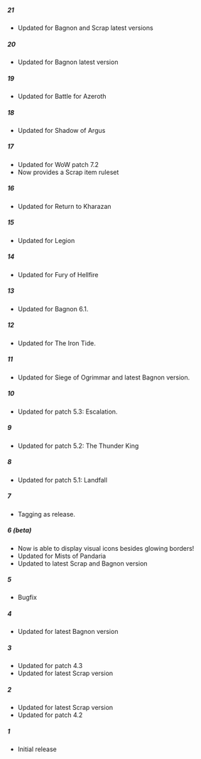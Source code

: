 ##### 21
* Updated for Bagnon and Scrap latest versions

##### 20
* Updated for Bagnon latest version

##### 19
* Updated for Battle for Azeroth

##### 18
* Updated for Shadow of Argus

##### 17
* Updated for WoW patch 7.2
* Now provides a Scrap item ruleset

##### 16
* Updated for Return to Kharazan

##### 15
* Updated for Legion

##### 14
* Updated for Fury of Hellfire

##### 13
* Updated for Bagnon 6.1.

##### 12
* Updated for The Iron Tide.

##### 11
* Updated for Siege of Ogrimmar and latest Bagnon version.

##### 10
* Updated for patch 5.3: Escalation.

##### 9
* Updated for patch 5.2: The Thunder King

##### 8
* Updated for patch 5.1: Landfall

##### 7
* Tagging as release.

##### 6 (beta)
* Now is able to display visual icons besides glowing borders!
* Updated for Mists of Pandaria
* Updated to latest Scrap and Bagnon version

##### 5
* Bugfix

##### 4
* Updated for latest Bagnon version

##### 3
* Updated for patch 4.3
* Updated for latest Scrap version

##### 2
* Updated for latest Scrap version
* Updated for patch 4.2

##### 1
* Initial release
